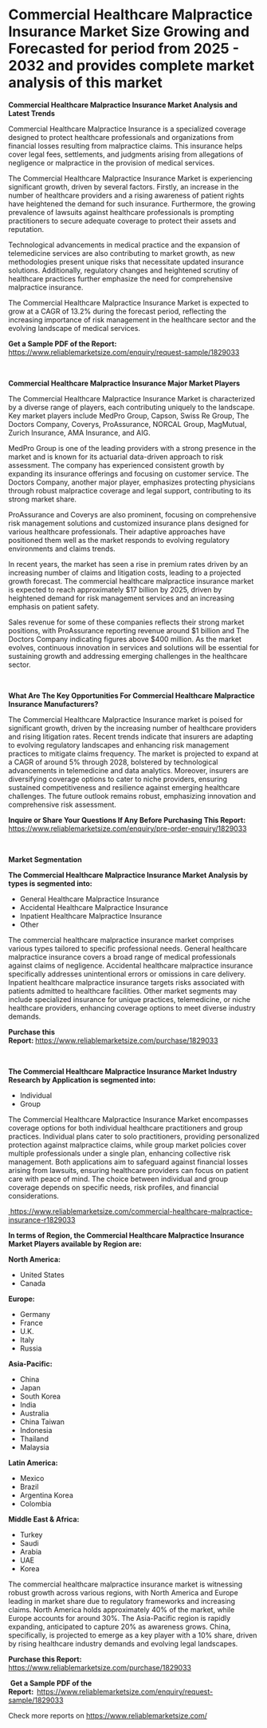 <p><h1>Commercial Healthcare Malpractice Insurance Market Size Growing and Forecasted for period from 2025 - 2032 and provides complete market analysis of this market</h1></p><p><strong>Commercial Healthcare Malpractice Insurance Market Analysis and Latest Trends</strong></p>
<p><p>Commercial Healthcare Malpractice Insurance is a specialized coverage designed to protect healthcare professionals and organizations from financial losses resulting from malpractice claims. This insurance helps cover legal fees, settlements, and judgments arising from allegations of negligence or malpractice in the provision of medical services.</p><p>The Commercial Healthcare Malpractice Insurance Market is experiencing significant growth, driven by several factors. Firstly, an increase in the number of healthcare providers and a rising awareness of patient rights have heightened the demand for such insurance. Furthermore, the growing prevalence of lawsuits against healthcare professionals is prompting practitioners to secure adequate coverage to protect their assets and reputation.</p><p>Technological advancements in medical practice and the expansion of telemedicine services are also contributing to market growth, as new methodologies present unique risks that necessitate updated insurance solutions. Additionally, regulatory changes and heightened scrutiny of healthcare practices further emphasize the need for comprehensive malpractice insurance.</p><p>The Commercial Healthcare Malpractice Insurance Market is expected to grow at a CAGR of 13.2% during the forecast period, reflecting the increasing importance of risk management in the healthcare sector and the evolving landscape of medical services.</p></p>
<p><strong>Get a Sample PDF of the Report:&nbsp;</strong> <a href="https://www.reliablemarketsize.com/enquiry/request-sample/1829033?utm_campaign=2996&utm_medium=2&utm_source=Github&utm_content=ia&utm_term=11032025&utm_id=commercial-healthcare-malpractice-insurance">https://www.reliablemarketsize.com/enquiry/request-sample/1829033</a></p>
<p>&nbsp;</p>
<p><strong>Commercial Healthcare Malpractice Insurance Major Market Players</strong></p>
<p><p>The Commercial Healthcare Malpractice Insurance Market is characterized by a diverse range of players, each contributing uniquely to the landscape. Key market players include MedPro Group, Capson, Swiss Re Group, The Doctors Company, Coverys, ProAssurance, NORCAL Group, MagMutual, Zurich Insurance, AMA Insurance, and AIG.</p><p>MedPro Group is one of the leading providers with a strong presence in the market and is known for its actuarial data-driven approach to risk assessment. The company has experienced consistent growth by expanding its insurance offerings and focusing on customer service. The Doctors Company, another major player, emphasizes protecting physicians through robust malpractice coverage and legal support, contributing to its strong market share.</p><p>ProAssurance and Coverys are also prominent, focusing on comprehensive risk management solutions and customized insurance plans designed for various healthcare professionals. Their adaptive approaches have positioned them well as the market responds to evolving regulatory environments and claims trends.</p><p>In recent years, the market has seen a rise in premium rates driven by an increasing number of claims and litigation costs, leading to a projected growth forecast. The commercial healthcare malpractice insurance market is expected to reach approximately $17 billion by 2025, driven by heightened demand for risk management services and an increasing emphasis on patient safety.</p><p>Sales revenue for some of these companies reflects their strong market positions, with ProAssurance reporting revenue around $1 billion and The Doctors Company indicating figures above $400 million. As the market evolves, continuous innovation in services and solutions will be essential for sustaining growth and addressing emerging challenges in the healthcare sector.</p></p>
<p>&nbsp;</p>
<p><strong>What Are The Key Opportunities For Commercial Healthcare Malpractice Insurance Manufacturers?</strong></p>
<p><p>The Commercial Healthcare Malpractice Insurance market is poised for significant growth, driven by the increasing number of healthcare providers and rising litigation rates. Recent trends indicate that insurers are adapting to evolving regulatory landscapes and enhancing risk management practices to mitigate claims frequency. The market is projected to expand at a CAGR of around 5% through 2028, bolstered by technological advancements in telemedicine and data analytics. Moreover, insurers are diversifying coverage options to cater to niche providers, ensuring sustained competitiveness and resilience against emerging healthcare challenges. The future outlook remains robust, emphasizing innovation and comprehensive risk assessment.</p></p>
<p><strong>Inquire or Share Your Questions If Any Before Purchasing This Report:</strong> <a href="https://www.reliablemarketsize.com/enquiry/pre-order-enquiry/1829033?utm_campaign=2996&utm_medium=2&utm_source=Github&utm_content=ia&utm_term=11032025&utm_id=commercial-healthcare-malpractice-insurance">https://www.reliablemarketsize.com/enquiry/pre-order-enquiry/1829033</a></p>
<p>&nbsp;</p>
<p><strong>Market Segmentation</strong></p>
<p><strong>The Commercial Healthcare Malpractice Insurance Market Analysis by types is segmented into:</strong></p>
<p><ul><li>General Healthcare Malpractice Insurance</li><li>Accidental Healthcare Malpractice Insurance</li><li>Inpatient Healthcare Malpractice Insurance</li><li>Other</li></ul></p>
<p><p>The commercial healthcare malpractice insurance market comprises various types tailored to specific professional needs. General healthcare malpractice insurance covers a broad range of medical professionals against claims of negligence. Accidental healthcare malpractice insurance specifically addresses unintentional errors or omissions in care delivery. Inpatient healthcare malpractice insurance targets risks associated with patients admitted to healthcare facilities. Other market segments may include specialized insurance for unique practices, telemedicine, or niche healthcare providers, enhancing coverage options to meet diverse industry demands.</p></p>
<p><strong>Purchase this Report:&nbsp;</strong><a href="https://www.reliablemarketsize.com/purchase/1829033?utm_campaign=2996&utm_medium=2&utm_source=Github&utm_content=ia&utm_term=11032025&utm_id=commercial-healthcare-malpractice-insurance">https://www.reliablemarketsize.com/purchase/1829033</a></p>
<p>&nbsp;</p>
<p><strong>The Commercial Healthcare Malpractice Insurance Market Industry Research by Application is segmented into:</strong></p>
<p><ul><li>Individual</li><li>Group</li></ul></p>
<p><p>The Commercial Healthcare Malpractice Insurance Market encompasses coverage options for both individual healthcare practitioners and group practices. Individual plans cater to solo practitioners, providing personalized protection against malpractice claims, while group market policies cover multiple professionals under a single plan, enhancing collective risk management. Both applications aim to safeguard against financial losses arising from lawsuits, ensuring healthcare providers can focus on patient care with peace of mind. The choice between individual and group coverage depends on specific needs, risk profiles, and financial considerations.</p></p>
<p><a href="https://www.reliablemarketsize.com/commercial-healthcare-malpractice-insurance-r1829033?utm_campaign=2996&utm_medium=2&utm_source=Github&utm_content=ia&utm_term=11032025&utm_id=commercial-healthcare-malpractice-insurance">&nbsp;https://www.reliablemarketsize.com/commercial-healthcare-malpractice-insurance-r1829033</a></p>
<p><strong>In terms of Region, the Commercial Healthcare Malpractice Insurance Market Players available by Region are:</strong></p>
<p>
    <p> <strong> North America: </strong>
        <ul>
            <li>United States</li>
            <li>Canada</li>
        </ul>
        </p> 
    <p> <strong> Europe: </strong>
        <ul>
            <li>Germany</li>
            <li>France</li>
            <li>U.K.</li>
            <li>Italy</li>
            <li>Russia</li>
        </ul>
        </p> 
    <p> <strong> Asia-Pacific: </strong>
        <ul>
            <li>China</li>
            <li>Japan</li>
            <li>South Korea</li>
            <li>India</li>
            <li>Australia</li>
            <li>China Taiwan</li>
            <li>Indonesia</li>
            <li>Thailand</li>
            <li>Malaysia</li>
        </ul>
        </p> 
    <p> <strong> Latin America: </strong>
        <ul>
            <li>Mexico</li>
            <li>Brazil</li>
            <li>Argentina Korea</li>
            <li>Colombia</li>
        </ul>
        </p> 
    <p> <strong> Middle East & Africa: </strong>
        <ul>
            <li>Turkey</li>
            <li>Saudi</li>
            <li>Arabia</li>
            <li>UAE</li>
            <li>Korea</li>
        </ul>
    </p>
    </p>
<p><p>The commercial healthcare malpractice insurance market is witnessing robust growth across various regions, with North America and Europe leading in market share due to regulatory frameworks and increasing claims. North America holds approximately 40% of the market, while Europe accounts for around 30%. The Asia-Pacific region is rapidly expanding, anticipated to capture 20% as awareness grows. China, specifically, is projected to emerge as a key player with a 10% share, driven by rising healthcare industry demands and evolving legal landscapes.</p></p>
<p><strong>Purchase this Report: </strong><a href="https://www.reliablemarketsize.com/purchase/1829033?utm_campaign=2996&utm_medium=2&utm_source=Github&utm_content=ia&utm_term=11032025&utm_id=commercial-healthcare-malpractice-insurance">https://www.reliablemarketsize.com/purchase/1829033</a></p>
<p>&nbsp;<strong>Get a Sample PDF of the Report:&nbsp;&nbsp;</strong><a href="https://www.reliablemarketsize.com/enquiry/request-sample/1829033?utm_campaign=2996&utm_medium=2&utm_source=Github&utm_content=ia&utm_term=11032025&utm_id=commercial-healthcare-malpractice-insurance">https://www.reliablemarketsize.com/enquiry/request-sample/1829033</a></p>
<p><strong></strong></p>
<p>Check more reports on <a href="https://www.reliablemarketsize.com/?utm_campaign=2996&utm_medium=2&utm_source=Github&utm_content=ia&utm_term=11032025&utm_id=commercial-healthcare-malpractice-insurance">https://www.reliablemarketsize.com/</a></p>